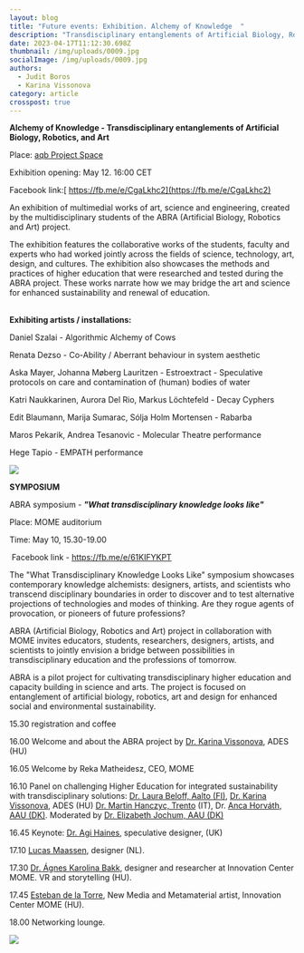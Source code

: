 ```yaml
---
layout: blog
title: "Future events: Exhibition. Alchemy of Knowledge  "
description: "Transdisciplinary entanglements of Artificial Biology, Robotics, and Art  "
date: 2023-04-17T11:12:30.698Z
thumbnail: /img/uploads/0009.jpg
socialImage: /img/uploads/0009.jpg
authors:
  - Judit Boros
  - Karina Vissonova
category: article
crosspost: true
---
```

**Alchemy of Knowledge - Transdisciplinary entanglements of Artificial Biology, Robotics, and Art**

Place: [aqb Project Space](https://facebook.com/aqbprojectspace)

Exhibition opening: May 12. 16:00 CET

Facebook link:[ https://fb.me/e/CgaLkhc2](https://fb.me/e/CgaLkhc2)

An exhibition of multimedial works of art, science and engineering, created by the multidisciplinary students of the ABRA (Artificial Biology, Robotics and Art) project.

The exhibition features the collaborative works of the students, faculty and experts who had worked jointly across the fields of science, technology, art, design, and cultures. The exhibition also showcases the methods and practices of higher education that were researched and tested during the ABRA project. These works narrate how we may bridge the art and science for enhanced sustainability and renewal of education.

\
**Exhibiting artists / installations:**

Daniel Szalai - Algorithmic Alchemy of Cows

Renata Dezso - Co-Ability / Aberrant behaviour in system aesthetic

Aska Mayer, Johanna Møberg Lauritzen - Estroextract - Speculative protocols on care and contamination of (human) bodies of water

Katri Naukkarinen, Aurora Del Rio, Markus Löchtefeld [](<>)- Decay Cyphers

Edit Blaumann, Marija Sumarac, Sólja Holm Mortensen - Rabarba

Maros Pekarik, Andrea Tesanovic - Molecular Theatre performance

Hege Tapio - EMPATH performance

![](/img/uploads/0009.jpg)

**SYMPOSIUM**

ABRA symposium - ***"What transdisciplinary knowledge looks like"***

Place: MOME auditorium

Time: May 10, 15.30-19.00

 Facebook link - <https://fb.me/e/61KIFYKPT>

The "What Transdisciplinary Knowledge Looks Like" symposium showcases contemporary knowledge alchemists: designers, artists, and scientists who transcend disciplinary boundaries in order to discover and to test alternative projections of technologies and modes of thinking. Are they rogue agents of provocation, or pioneers of future professions?

ABRA (Artificial Biology, Robotics and Art) project in collaboration with MOME invites educators, students, researchers, designers, artists, and scientists to jointly envision a bridge between possibilities in transdisciplinary education and the professions of tomorrow.

ABRA is a pilot project for cultivating transdisciplinary higher education and capacity building in science and arts. The project is focused on entanglement of artificial biology, robotics, art and design for enhanced social and environmental sustainability.

15.30 registration and coffee

16.00 Welcome and about the ABRA project by [Dr. Karina Vissonova](https://ades.design/), ADES (HU)

16.05 Welcome by Reka Matheidesz, CEO, MOME

16.10 Panel on challenging Higher Education for integrated sustainability with transdisciplinary solutions: [Dr. Laura Beloff, Aalto (FI)](https://people.aalto.fi/en/laura.beloff), [Dr. Karina Vissonova](https://ades.design/), ADES (HU) [Dr. Martin Hanczyc, Trento](http://www.martinhanczyc.com/) (IT), Dr. [Anca Horváth, AAU (DK)](https://vbn.aau.dk/en/persons/143403). Moderated by [Dr. Elizabeth Jochum, AAU (DK)](https://vbn.aau.dk/en/persons/128508)

16.45 Keynote: [Dr. Agi Haines](https://www.agihaines.com/), speculative designer, (UK)

17.10 [Lucas Maassen](http://www.lucasmaassen.com/), designer (NL).

17.30 [Dr. Ágnes Karolina Bakk](https://mome.hu/en/research-hubs/interaction-and-immersion-hub), designer and researcher at Innovation Center MOME. VR and storytelling (HU).

17.45 [Esteban de la Torre](https://ejtech.studio/ABOUT), New Media and Metamaterial artist, Innovation Center MOME (HU).

18.00 Networking lounge.

![](/img/uploads/0010.jpg)